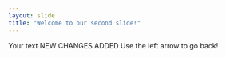 ```yaml
---
layout: slide
title: "Welcome to our second slide!"
---
```

Your text NEW CHANGES ADDED
Use the left arrow to go back!
